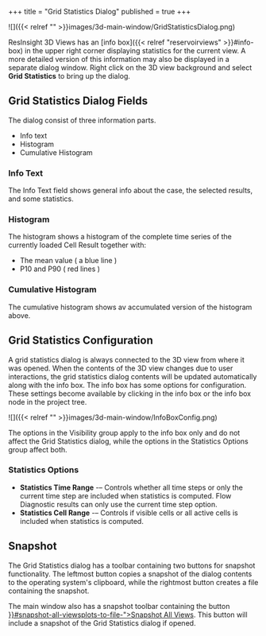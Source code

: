 +++
title = "Grid Statistics Dialog"
published = true
+++

![]({{< relref "" >}}images/3d-main-window/GridStatisticsDialog.png)

ResInsight 3D Views has an [info box]({{< relref "reservoirviews" >}}#info-box) in the upper right corner displaying statistics for the current view. A more detailed version of this information may also be displayed in a separate dialog window. Right click on the 3D view background and select **Grid Statistics** to bring up the dialog.

## Grid Statistics Dialog Fields
The dialog consist of three information parts.
- Info text
- Histogram
- Cumulative Histogram

### Info Text
The Info Text field shows general info about the case, the selected results, and some statistics.

### Histogram
The histogram shows a histogram of the complete time series of the currently loaded Cell Result together with:
- The mean value ( a blue line )
- P10 and P90 ( red lines )

### Cumulative Histogram
The cumulative histogram shows av accumulated version of the histogram above.

## Grid Statistics Configuration
A grid statistics dialog is always connected to the 3D view from where it was opened. When the contents of the 3D view changes due to user interactions, the grid statistics dialog contents will be updated automatically along with the info box. The info box has some options for configuration. These settings become available by clicking in the info box or the info box node in the project tree.

![]({{< relref "" >}}images/3d-main-window/InfoBoxConfig.png)

The options in the Visibility group apply to the info box only and do not affect the Grid Statistics dialog, while the options in the Statistics Options group affect both.

### Statistics Options
- **Statistics Time Range** -– Controls whether all time steps or only the current time step are included when statistics is computed. Flow Diagnostic results can only use the current time step option.
- **Statistics Cell Range** -– Controls if visible cells or all active cells is included when statistics is computed.

## Snapshot
The Grid Statistics dialog has a toolbar containing two buttons for snapshot functionality. The leftmost button copies a snapshot of the dialog contents to the operating system's clipboard, while the rightmost button creates a file containing the snapshot.

<div class="note">
The main window also has a snapshot toolbar containing the button <a href="{{< relref "snapshots" >}}#snapshot-all-viewsplots-to-file-">Snapshot All Views</a>. This button will include a snapshot of the Grid Statistics dialog if opened.
</div>

